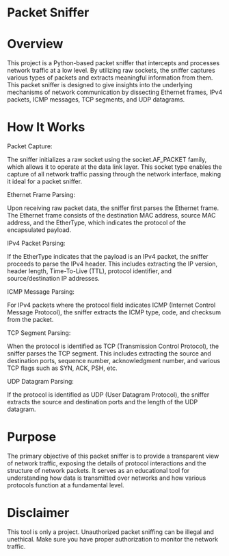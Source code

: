 # Packet Sniffer

# Overview
This project is a Python-based packet sniffer that intercepts and processes network traffic at a low level. By utilizing raw sockets, the sniffer captures various types of packets and extracts meaningful information from them. This packet sniffer is designed to give insights into the underlying mechanisms of network communication by dissecting Ethernet frames, IPv4 packets, ICMP messages, TCP segments, and UDP datagrams.

# How It Works
Packet Capture:

The sniffer initializes a raw socket using the socket.AF_PACKET family, which allows it to operate at the data link layer. This socket type enables the capture of all network traffic passing through the network interface, making it ideal for a packet sniffer.


Ethernet Frame Parsing:

Upon receiving raw packet data, the sniffer first parses the Ethernet frame. The Ethernet frame consists of the destination MAC address, source MAC address, and the EtherType, which indicates the protocol of the encapsulated payload.


IPv4 Packet Parsing:

If the EtherType indicates that the payload is an IPv4 packet, the sniffer proceeds to parse the IPv4 header. This includes extracting the IP version, header length, Time-To-Live (TTL), protocol identifier, and source/destination IP addresses.


ICMP Message Parsing:

For IPv4 packets where the protocol field indicates ICMP (Internet Control Message Protocol), the sniffer extracts the ICMP type, code, and checksum from the packet.


TCP Segment Parsing:

When the protocol is identified as TCP (Transmission Control Protocol), the sniffer parses the TCP segment. This includes extracting the source and destination ports, sequence number, acknowledgment number, and various TCP flags such as SYN, ACK, PSH, etc.


UDP Datagram Parsing:

If the protocol is identified as UDP (User Datagram Protocol), the sniffer extracts the source and destination ports and the length of the UDP datagram.


# Purpose
The primary objective of this packet sniffer is to provide a transparent view of network traffic, exposing the details of protocol interactions and the structure of network packets. It serves as an educational tool for understanding how data is transmitted over networks and how various protocols function at a fundamental level.

# Disclaimer
This tool is only a project. Unauthorized packet sniffing can be illegal and unethical. Make sure you have proper authorization to monitor the network traffic. 
